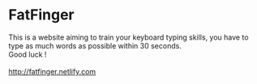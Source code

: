 # FatFinger

This is a website aiming to train your keyboard typing skills, you have to type as much words as possible within 30 seconds. 
<br>
Good luck !
<br> <br>
http://fatfinger.netlify.com
